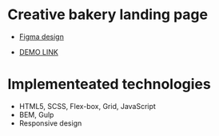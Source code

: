 # Creative bakery landing page
- [Figma design](https://www.figma.com/file/dY3izAm0Vspsmra4lQWQIP/Bakerlab-(FE)?node-id=11342%3A1117)

- [DEMO LINK](https://Tsekhmister.github.io/creative-bakery-landing/)

# Implementeated technologies
- HTML5, SCSS, Flex-box, Grid, JavaScript
- BEM, Gulp
- Responsive design
